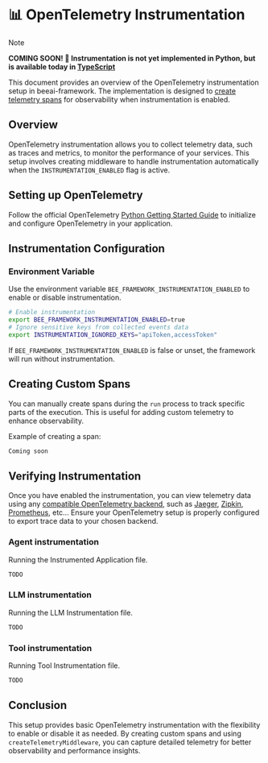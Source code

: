 # 📊 OpenTelemetry Instrumentation

> [!NOTE]  
> **COMING SOON! 🚀 Instrumentation is not yet implemented in Python, but is available today in [TypeScript](/typescript/docs/instrumentation.md)**

This document provides an overview of the OpenTelemetry instrumentation setup in beeai-framework.
The implementation is designed to [create telemetry spans](https://opentelemetry.io/docs/languages/python/instrumentation/#creating-spans) for observability when instrumentation is enabled.

## Overview

OpenTelemetry instrumentation allows you to collect telemetry data, such as traces and metrics, to monitor the performance of your services.
This setup involves creating middleware to handle instrumentation automatically when the `INSTRUMENTATION_ENABLED` flag is active.

## Setting up OpenTelemetry

Follow the official OpenTelemetry [Python Getting Started Guide](https://opentelemetry.io/docs/languages/python/getting-started/) to initialize and configure OpenTelemetry in your application.

## Instrumentation Configuration

### Environment Variable

Use the environment variable `BEE_FRAMEWORK_INSTRUMENTATION_ENABLED` to enable or disable instrumentation.

```bash
# Enable instrumentation
export BEE_FRAMEWORK_INSTRUMENTATION_ENABLED=true
# Ignore sensitive keys from collected events data
export INSTRUMENTATION_IGNORED_KEYS="apiToken,accessToken"
```

If `BEE_FRAMEWORK_INSTRUMENTATION_ENABLED` is false or unset, the framework will run without instrumentation.

## Creating Custom Spans

You can manually create spans during the `run` process to track specific parts of the execution. This is useful for adding custom telemetry to enhance observability.

Example of creating a span:

```txt
Coming soon
```

## Verifying Instrumentation

Once you have enabled the instrumentation, you can view telemetry data using any [compatible OpenTelemetry backend](https://opentelemetry.io/docs/languages/js/exporters/), such as [Jaeger](https://www.jaegertracing.io/), [Zipkin](https://zipkin.io/), [Prometheus](https://prometheus.io/docs/prometheus/latest/feature_flags/#otlp-receiver), etc...
Ensure your OpenTelemetry setup is properly configured to export trace data to your chosen backend.

### Agent instrumentation

Running the Instrumented Application file.

```bash
TODO
```

### LLM instrumentation

Running the LLM Instrumentation file.

```bash
TODO
```

### Tool instrumentation

Running Tool Instrumentation file.

```bash
TODO
```

## Conclusion

This setup provides basic OpenTelemetry instrumentation with the flexibility to enable or disable it as needed.
By creating custom spans and using `createTelemetryMiddleware`, you can capture detailed telemetry for better observability and performance insights.
